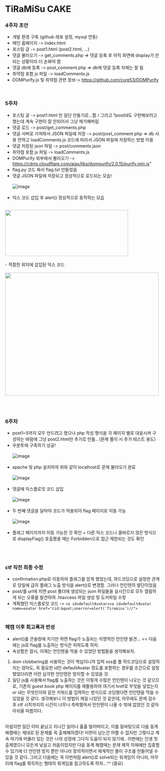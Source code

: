 # TiRaMiSu CAKE

### 4주차 초안
- 개발 환경 구축 (github 레포 설정, mysql 연동)
- 메인 홈페이지 -> index.html
- 포스팅 글 -> post1.html (post2.html, ...)
- 댓글 불러오기 -> get_comments.php => 댓글 등록 후 아직 화면에 display가 안되는 상황이라 더 손봐야 함
- 댓글 db에 등록 -> post_comment.php => db에 댓글 등록 자체는 잘 됨
- 취약점 포함 js 파일 -> loadComments.js
- DOMPurify.js 및 취약점 관련 정보-> https://github.com/cure53/DOMPurify

<br>

### 5주차 
- 포스팅 글 -> post1.html 만 일단 만들기로...함 / 그리고 ?postId도 구현해보려고 했는데 계속 구현이 잘 안되어서 그냥 제거해버림
- 댓글 로드 -> post/get_comments.php 
- 댓글 서버로 가져와서 JSON 파일에 저장 -> post/post_comment.php => db 사용 안하고 loadComments.js 코드에 따라서 JSON 파일에 저장하는 방법 이용
- 댓글 저장된 json 파일 -> post/comments.json
- 취약점 포함 js 파일 -> loadComments.js
- DOMPurify 외부에서 불러오기 -> https://cdnjs.cloudflare.com/ajax/libs/dompurify/2.0.15/purify.min.js"
- flag.py 코드 짜서 flag.txt 만들었음
- 댓글 JSON 파일에 저장되고 정상적으로 로드되는 모습!
  <br><br>
![image](https://github.com/user-attachments/assets/e08ca710-3a6e-4de1-9ca3-5113e736b610)
<br><br>
- 익스 코드 삽입 후 alert() 정상적으로 동작하는 모습
  <br><br>
<img src="https://github.com/user-attachments/assets/304a734c-d4d9-4436-aea8-45ee195451fb" width="400" height="150">
<br><br>
- 적절한 위치에 삽입된 익스 코드
  <br><br>
<img src="https://github.com/user-attachments/assets/c03b3682-96be-4e87-8d99-b4672a0678e3" width="500" height="400">

<br><br>

### 6주차 
- post1~5까지 모두 만드려고 했으나 php 작성 형식을 각 페이지 별로 대응시켜 구성하는 바람에 그냥 post2.html만 추가로 만듦.. (문제 풀이 시 추가 테스트 용도)
- 우분투에 구축하기 성공!
<br><br>
![image](https://github.com/user-attachments/assets/61075703-6f68-4c1d-bed4-f2e17d3cd73b)
<br><br>
- apache 및 php 설치하여 위와 같이 localhost로 문제 불러오기 완료
<br><br>
![image](https://github.com/user-attachments/assets/c837ab92-1e3f-43c1-9bfd-faa97f0ebd23)
<br><br>
- 댓글에 익스플로잇 코드 삽입
<br><br>
![image](https://github.com/user-attachments/assets/74c90ac5-3ab7-4c8d-8785-004db3257e47)
<br><br>
- 두 번째 댓글을 달아야 코드가 적용되어 flag 페이지로 이동 가능
<br><br>
![image](https://github.com/user-attachments/assets/b574181b-d615-486b-85a7-6c89895a7a39)
<br><br>
- 플래그 페이지까지 이동 가능한 것 확인 + 다른 익스 코드나 올바르지 않은 방식으로 displayFlag() 호출했을 때는 Forbidden으로 접근 제한되는 것도 확인 
<br><br>
<br>

### ctf 직전 최종 수정
- confirmation.php로 이동하여 플래그를 얻게 했었는데, 하드코딩으로 설정한 관계로 당일에 급히 플래그 노출 방식을 alert()로 변경함. 그러나 언인텐의 발단이었음
- post/를 url에 치면 post 폴더에 생성되는 json 파일들을 실시간으로 모두 열람하게 되는 오류를 발견하여 .htaccess 파일 생성 및 도커파일 수정
- 계획했던 익스플로잇 코드 -> `<a id=defaultAvatar><a id=defaultAvatar name=avatar href="cid:&quot;onerror=alert('Tiramisu')//">`
<br><br>
### 해캠 이후 회고록과 반성
- alert()를 콘솔창에 치기만 하면 flag가 노출되는 치명적인 언인텐 발견... << 다음에는 js로 flag를 노출하는 방식은 피하도록 하자.
- 속상함은 잠시, 이제는 언인텐을 막을 수 있었던 방법들을 생각해보자.
1. dom clobbering을 사용하는 것이 핵심이니까 입력 xss를 풀 하드코딩으로 설정하지는 않아도, 꼭 필요한 id인 defaultAvatar 정도를 포함하는 경우를 조건으로 설정했었더라면 이런 심각한 언인텐은 방지할 수 있었을 것.
2. 일단 js를 사용해서 flag를 노출하는 것은 이렇게 수많은 언인텐이 나오는 것 같으므로, 기존의 guest book php 페이지를 재활용하여 여기서 href로 무엇을 넣었는지 or id는 무엇인지와 같은 키워드를 입력하는 방식으로 코딩했다면 언인텐을 막을 수 있었을 것 같다. 생각해보니 이 방법이 제일 나았던 것 같은데, 아무래도 문제 검수 후 ctf 시작까지의 시간이 너무나 촉박했어서 언인텐이 나올 수 밖에 없었던 것 같아 아쉬울 따름이다.
<br>
아쉽지만 일단 이미 끝났고 지나간 일이니 훌훌 털어버리고, 이를 밑바탕으로 다음 동계 해캠때는 제대로 된 문제를 꼭 출제해야겠다! 미련이 남는건 어쩔 수 없지만 그렇다고 계속 여기에 머물러 있는 것은 나의 성장에 그다지 도움이 되지 않기에.. 이번에는 인생 첫 출제였으니 모든게 낯설고 처음이었지만 다음 동계 해캠때는 문제 제작 자체에만 집중할 수 있기에 더 언인텐 방지 뿐만 아니라 창의적이면서 체계적인 풀이 구조를 만들어낼 수 있을 것 같다. 그리고 다음에는 꼭 이번처럼 alert()로 solve되는 워게임이 아니라, 마무리에 flag를 획득하는 형태의 워게임을 참고하도록 하자...^^ (중요)
<br>



